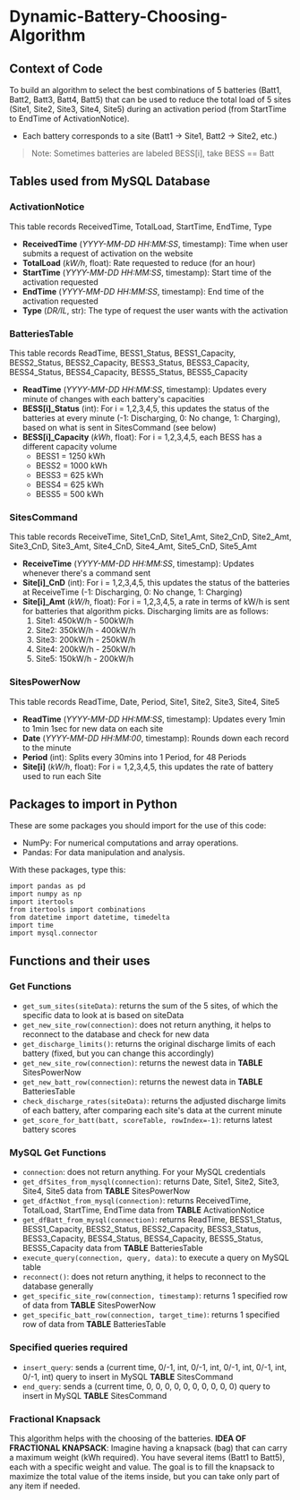 # Dynamic-Battery-Choosing-Algorithm

## Context of Code
To build an algorithm to select the best combinations of 5 batteries (Batt1, Batt2, Batt3, Batt4, Batt5) that can be used to reduce the total load of 5 sites (Site1, Site2, Site3, Site4, Site5) during an activation period (from StartTime to EndTime of ActivationNotice).
- Each battery corresponds to a site (Batt1 -> Site1, Batt2 -> Site2, etc.)
> Note: Sometimes batteries are labeled BESS[i], take BESS == Batt

## Tables used from MySQL Database
### ActivationNotice 
This table records ReceivedTime, TotalLoad, StartTime, EndTime, Type
- **ReceivedTime** (_YYYY-MM-DD HH:MM:SS_, timestamp): Time when user submits a request of activation on the website 
- **TotalLoad** (_kW/h_, float): Rate requested to reduce (for an hour)
- **StartTime** (_YYYY-MM-DD HH:MM:SS_, timestamp): Start time of the activation requested
- **EndTime** (_YYYY-MM-DD HH:MM:SS_, timestamp): End time of the activation requested
- **Type** (_DR/IL_, str): The type of request the user wants with the activation

### BatteriesTable
This table records ReadTime, BESS1_Status, BESS1_Capacity, BESS2_Status, BESS2_Capacity, BESS3_Status, BESS3_Capacity, BESS4_Status, BESS4_Capacity, BESS5_Status, BESS5_Capacity
- **ReadTime** (_YYYY-MM-DD HH:MM:SS_, timestamp): Updates every minute of changes with each battery's capacities
- **BESS[i]_Status** (int): For i = 1,2,3,4,5, this updates the status of the batteries at every minute (-1: Discharging, 0: No change, 1: Charging), based on what is sent in SitesCommand (see below)
- **BESS[i]_Capacity** (_kWh_, float): For i = 1,2,3,4,5, each BESS has a different capacity volume
  - BESS1 = 1250 kWh
  - BESS2 = 1000 kWh
  - BESS3 = 625 kWh
  - BESS4 = 625 kWh
  - BESS5 = 500 kWh

### SitesCommand
This table records ReceiveTime, Site1_CnD, Site1_Amt, Site2_CnD, Site2_Amt, Site3_CnD, Site3_Amt, Site4_CnD, Site4_Amt, Site5_CnD, Site5_Amt
- **ReceiveTime** (_YYYY-MM-DD HH:MM:SS_, timestamp): Updates whenever there's a command sent
- **Site[i]_CnD** (int): For i = 1,2,3,4,5, this updates the status of the batteries at ReceiveTime (-1: Discharging, 0: No change, 1: Charging)
- **Site[i]_Amt** (_kW/h_, float): For i = 1,2,3,4,5, a rate in terms of kW/h is sent for batteries that algorithm picks. Discharging limits are as follows:
  1. Site1: 450kW/h - 500kW/h
  2. Site2: 350kW/h - 400kW/h
  3. Site3: 200kW/h - 250kW/h
  4. Site4: 200kW/h - 250kW/h
  5. Site5: 150kW/h - 200kW/h    

### SitesPowerNow
This table records ReadTime, Date, Period, Site1, Site2, Site3, Site4, Site5
- **ReadTime** (_YYYY-MM-DD HH:MM:SS_, timestamp): Updates every 1min to 1min 1sec for new data on each site
- **Date** (_YYYY-MM-DD HH:MM:00_, timestamp): Rounds down each record to the minute
- **Period** (int): Splits every 30mins into 1 Period, for 48 Periods
- **Site[i]** (_kW/h_, float): For i = 1,2,3,4,5, this updates the rate of battery used to run each Site


## Packages to import in Python
These are some packages you should import for the use of this code:
- NumPy: For numerical computations and array operations.
- Pandas: For data manipulation and analysis.

With these packages, type this:
```
import pandas as pd
import numpy as np
import itertools
from itertools import combinations
from datetime import datetime, timedelta
import time
import mysql.connector
```

## Functions and their uses
### Get Functions
- ```get_sum_sites(siteData)```: returns the sum of the 5 sites, of which the specific data to look at is based on siteData
- ```get_new_site_row(connection)```: does not return anything, it helps to reconnect to the database and check for new data
- ```get_discharge_limits()```: returns the original discharge limits of each battery (fixed, but you can change this accordingly)
- ```get_new_site_row(connection)```: returns the newest data in **TABLE** SitesPowerNow
- ```get_new_batt_row(connection)```: returns the newest data in **TABLE** BatteriesTable
- ```check_discharge_rates(siteData)```: returns the adjusted discharge limits of each battery, after comparing each site's data at the current minute
- ```get_score_for_batt(batt, scoreTable, rowIndex=-1)```: returns latest battery scores

### MySQL Get Functions
- ```connection```: does not return anything. For your MySQL credentials
- ```get_dfSites_from_mysql(connection)```: returns Date, Site1, Site2, Site3, Site4, Site5 data from **TABLE** SitesPowerNow
- ```get_dfActNot_from_mysql(connection)```: returns ReceivedTime, TotalLoad, StartTime, EndTime data from **TABLE** ActivationNotice
- ```get_dfBatt_from_mysql(connection)```: returns ReadTime, BESS1_Status, BESS1_Capacity, BESS2_Status, BESS2_Capacity, BESS3_Status, BESS3_Capacity, BESS4_Status, BESS4_Capacity, BESS5_Status, BESS5_Capacity data from **TABLE** BatteriesTable
- ```execute_query(connection, query, data)```: to execute a query on MySQL table
- ```reconnect()```: does not return anything, it helps to reconnect to the database generally
- ```get_specific_site_row(connection, timestamp)```: returns 1 specified row of data from **TABLE** SitesPowerNow
- ```get_specific_batt_row(connection, target_time)```: returns 1 specified row of data from **TABLE** BatteriesTable

### Specified queries required
- ```insert_query```: sends a (current time, 0/-1, int, 0/-1, int, 0/-1, int, 0/-1, int, 0/-1, int) query to insert in MySQL **TABLE** SitesCommand
- ```end_query```: sends a (current time, 0, 0, 0, 0, 0, 0, 0, 0, 0, 0) query to insert in MySQL **TABLE** SitesCommand

### Fractional Knapsack
This algorithm helps with the choosing of the batteries. 
**IDEA OF FRACTIONAL KNAPSACK**: Imagine having a knapsack (bag) that can carry a maximum weight (kWh required). You have several items (Batt1 to Batt5), each with a specific weight and value. The goal is to fill the knapsack to maximize the total value of the items inside, but you can take only part of any item if needed.
